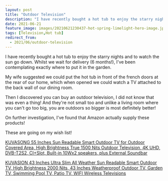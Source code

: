 ```yaml
---
layout: post
title: "Outdoor Television"
description: "I have recently bought a hot tub to enjoy the starry nights and to watch the sun go down and maybe some TV (Television)"
date: 2021-06-21
feature_image: images/20210621230437-hot-spring-limelight-hero-image.jpg
tags: [Television,Hot tub]
redirect_from:
  - 2021/06/outdoor-television
---
```


I have recently bought a hot tub to enjoy the starry nights and to watch the sun go down.  Whilst we wait for delivery (6 months!), I've been contemplating exactly where to put it in the garden.  

My wife suggested we could put the hot tub in front of the french doors at the rear of our home, which when opened we could watch a TV attached to the back wall of our dining room.

Then I discovered you can buy an outdoor television, I did not know that was even a thing!  And they're not small too and unlike a living room where you can't go too big, you are outdoors so bigger is most definitely better!

On further investigation, I've found that Amazon actually supply these products!

These are going on my wish list!

<a target="_blank" href="https://www.amazon.co.uk/gp/product/B08HV747HX/ref=as_li_tl?ie=UTF8&camp=1634&creative=6738&creativeASIN=B08HV747HX&linkCode=as2&tag=ianakapilotli-21&linkId=a2d89d9b114f40351a1c341be835e4d4">KUVASONG 55 Inches Sun Readable Smart Outdoor TV for Outdoor Covered Area, High Brightness True 1500 Nits Outdoor Television, 4K UHD, DVB-T2S2, CI+Slot, Built-in 10Wx2 speakers, plus External Soundbar</a>

<a target="_blank" href="https://www.amazon.co.uk/gp/product/B08CT9XKVL/ref=as_li_tl?ie=UTF8&camp=1634&creative=6738&creativeASIN=B08CT9XKVL&linkCode=as2&tag=ianakapilotli-21&linkId=7943d4ec2e44d9f35ddd426fb75ccb18">KUVASION 43 Inches Ultra Slim All Weather Sun Readable Smart Outdoor TV, High Brightness 2000 Nits, 43 Inches Weatherproof Outdoor TV, Garden TV, Swimming Pool TV, Patio TV, WIFI Wireless Televisions</a>
